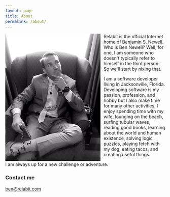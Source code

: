 ```yaml
---
layout: page
title: About
permalink: /about/
---
```

<img style="float: left;padding-right: 10px;" src="/assets/about/BenjaminSNewell-sm.jpg" />
Relabit is the official Internet home of Benjamin S. Newell. Who is Ben Newell? Well, for one, I am someone who doesn't typically refer to himself in the third person. So we'll start by nixing that.

I am a software developer living in Jacksonville, Florida. Developing software is my passion, profession, and hobby but I also make time for many other activities. I enjoy spending time with my wife, lounging on the beach, surfing tubular waves, reading good books, learning about the world and human existence, solving logic puzzles, playing fetch with my dog, eating tacos, and creating useful things. 

I am always up for a new challenge or adventure.


### Contact me

[ben@relabit.com](mailto:ben@relabit.com)
